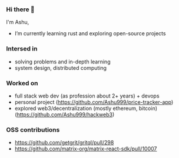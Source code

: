 ### Hi there 👋

I'm Ashu,

- I’m currently learning rust and exploring open-source projects

### Intersed in
- solving problems and in-depth learning
- system design, distributed computing

### Worked on
- full stack web dev (as profession about 2+ years) + devops
- personal project (https://github.com/Ashu999/price-tracker-app)
- explored web3/decentralization (mostly ethereum, bitcoin)  (https://github.com/Ashu999/hackweb3)

### OSS contributions
- https://github.com/getgrit/gritql/pull/298
- https://github.com/matrix-org/matrix-react-sdk/pull/10007
